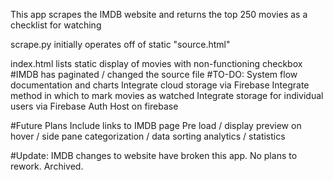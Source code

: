 This app scrapes the IMDB website and returns the top 250 movies as a checklist for watching

scrape.py initially operates off of static "source.html"

index.html lists static display of movies with non-functioning checkbox
#IMDB has paginated / changed the source file
#TO-DO:
System flow documentation and charts
Integrate cloud storage via Firebase
Integrate method in which to mark movies as watched
Integrate storage for individual users via Firebase Auth
Host on firebase

#Future Plans
Include links to IMDB page
Pre load / display preview on hover / side pane
categorization / data sorting
analytics / statistics

#Update: IMDB changes to website have broken this app. No plans to rework. Archived.
